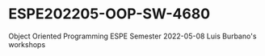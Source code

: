 # ESPE202205-OOP-SW-4680
Object Oriented Programming ESPE Semester 2022-05-08
Luis Burbano's workshops

